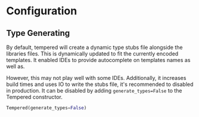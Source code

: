 # Configuration

## Type Generating

By default, tempered will create a dynamic type stubs file alongside the libraries files. This is dynamically updated to fit the currently encoded templates. It enabled IDEs to provide autocomplete on templates names as well as.

However, this may not play well with some IDEs. Additionally, it increases build times and uses IO to write the stubs file, it's recommended to disabled in production. It can be disabled by adding `generate_types=False` to the Tempered constructor.

```python
Tempered(generate_types=False)
```
